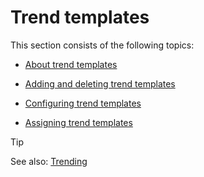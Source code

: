 # Trend templates

This section consists of the following topics:

- [About trend templates](About_trend_templates.md)

- [Adding and deleting trend templates](Adding_and_deleting_trend_templates.md)

- [Configuring trend templates](Configuring_trend_templates.md)

- [Assigning trend templates](Assigning_trend_templates.md)

> [!TIP]
> See also:
> [Trending](../trending/trending.md)
